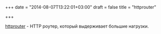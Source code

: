 +++
date = "2014-08-07T13:22:01+03:00"
draft = false
title = "httprouter"

+++

<p><a href="https://github.com/julienschmidt/httprouter">httprouter</a>&nbsp;- HTTP роутер, который выдерживает большие нагрузки.</p>

